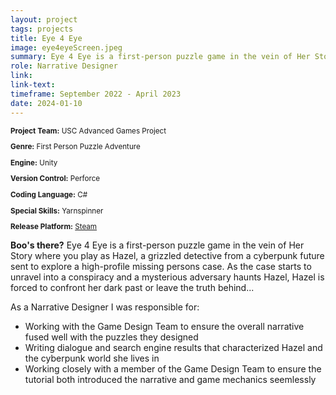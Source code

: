 ```yaml
---
layout: project
tags: projects
title: Eye 4 Eye
image: eye4eyeScreen.jpeg
summary: Eye 4 Eye is a first-person puzzle game in the vein of Her Story where you play as Hazel, a grizzled detective from a cyberpunk future sent to explore a high-profile missing persons case. 
role: Narrative Designer
link:
link-text:
timeframe: September 2022 - April 2023
date: 2024-01-10
---
```

<div class="textspace mt-8" style="font-size: smaller;">
    <p><strong>Project Team:</strong> USC Advanced Games Project</p>
    <p><strong>Genre:</strong> First Person Puzzle Adventure</p>
    <p><strong>Engine:</strong> Unity</p>
    <p><strong>Version Control:</strong> Perforce</p>
    <p><strong>Coding Language:</strong> C#</p>
    <p><strong>Special Skills:</strong> Yarnspinner</p>
    <p><strong>Release Platform:</strong> <a href="https://store.steampowered.com/app/2269450/Eye_4_Eye/" class="highlight underline hover:text-purple-800">Steam</a></p>
</div>


<div class = "textspace mt-8">
<p class = ""><strong>Boo's there?</strong> Eye 4 Eye is a first-person puzzle game in the vein of Her Story where you play as Hazel, a grizzled detective from a cyberpunk future sent to explore a high-profile missing persons case. As the case starts to unravel into a conspiracy and a mysterious adversary haunts Hazel, Hazel is forced to confront her dark past or leave the truth behind...</p>
</div>

<div class = "textspace-no-margin my-8">
<p>As a <span class = "highlight">Narrative Designer</span> I was responsible for:</p>
<ul class = "list-disc ml-4">
    <li>Working with the Game Design Team to ensure the overall narrative fused well with the puzzles they designed</li>
    <li>Writing dialogue and search engine results that characterized Hazel and the cyberpunk world she lives in</li>
    <li>Working closely with a member of the Game Design Team to ensure the tutorial both introduced the narrative and game mechanics seemlessly</li>
</ul>

</div>
